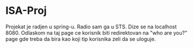 # ISA-Proj

Projekat je radjen u spring-u.
Radio sam ga u STS.
Dize se na localhost 8080. Odlaskom na taj page ce korisnik biti redirektovan na "who are you?" page gde treba da bira kao koji tip korisnika zeli da se uloguje.